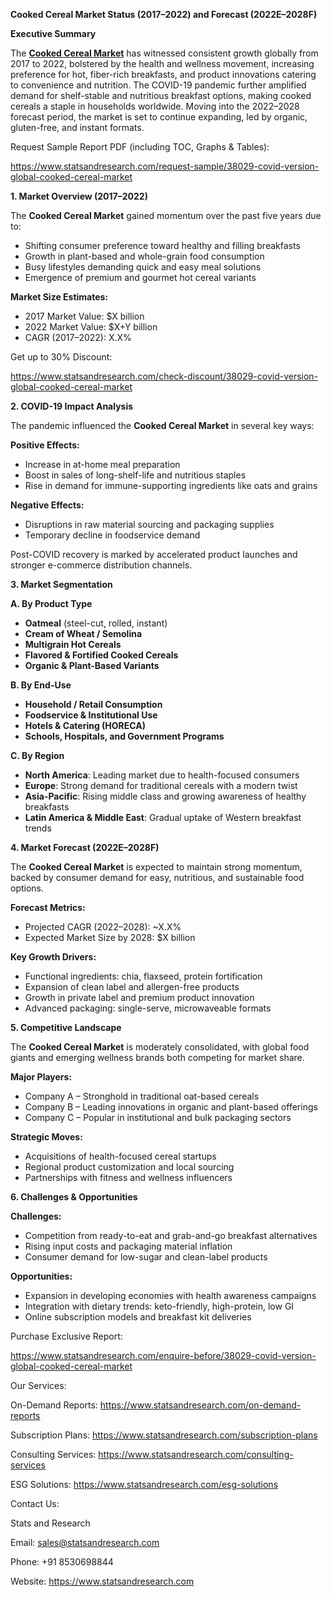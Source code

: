 ﻿**Cooked Cereal Market Status (2017–2022) and Forecast (2022E–2028F)**

**Executive Summary**

The [**Cooked Cereal Market**](https://www.statsandresearch.com/report/38029-covid-version-global-cooked-cereal-market) has witnessed consistent growth globally from 2017 to 2022, bolstered by the health and wellness movement, increasing preference for hot, fiber-rich breakfasts, and product innovations catering to convenience and nutrition. The COVID-19 pandemic further amplified demand for shelf-stable and nutritious breakfast options, making cooked cereals a staple in households worldwide. Moving into the 2022–2028 forecast period, the market is set to continue expanding, led by organic, gluten-free, and instant formats.

Request Sample Report PDF (including TOC, Graphs & Tables):

<https://www.statsandresearch.com/request-sample/38029-covid-version-global-cooked-cereal-market>

**1. Market Overview (2017–2022)**

The **Cooked Cereal Market** gained momentum over the past five years due to:

- Shifting consumer preference toward healthy and filling breakfasts
- Growth in plant-based and whole-grain food consumption
- Busy lifestyles demanding quick and easy meal solutions
- Emergence of premium and gourmet hot cereal variants

**Market Size Estimates:**

- 2017 Market Value: $X billion
- 2022 Market Value: $X+Y billion
- CAGR (2017–2022): X.X%

Get up to 30% Discount:

<https://www.statsandresearch.com/check-discount/38029-covid-version-global-cooked-cereal-market>

**2. COVID-19 Impact Analysis**

The pandemic influenced the **Cooked Cereal Market** in several key ways:

**Positive Effects:**

- Increase in at-home meal preparation
- Boost in sales of long-shelf-life and nutritious staples
- Rise in demand for immune-supporting ingredients like oats and grains

**Negative Effects:**

- Disruptions in raw material sourcing and packaging supplies
- Temporary decline in foodservice demand

Post-COVID recovery is marked by accelerated product launches and stronger e-commerce distribution channels.

**3. Market Segmentation**

**A. By Product Type**

- **Oatmeal** (steel-cut, rolled, instant)
- **Cream of Wheat / Semolina**
- **Multigrain Hot Cereals**
- **Flavored & Fortified Cooked Cereals**
- **Organic & Plant-Based Variants**

**B. By End-Use**

- **Household / Retail Consumption**
- **Foodservice & Institutional Use**
- **Hotels & Catering (HORECA)**
- **Schools, Hospitals, and Government Programs**

**C. By Region**

- **North America**: Leading market due to health-focused consumers
- **Europe**: Strong demand for traditional cereals with a modern twist
- **Asia-Pacific**: Rising middle class and growing awareness of healthy breakfasts
- **Latin America & Middle East**: Gradual uptake of Western breakfast trends

**4. Market Forecast (2022E–2028F)**

The **Cooked Cereal Market** is expected to maintain strong momentum, backed by consumer demand for easy, nutritious, and sustainable food options.

**Forecast Metrics:**

- Projected CAGR (2022–2028): ~X.X%
- Expected Market Size by 2028: $X billion

**Key Growth Drivers:**

- Functional ingredients: chia, flaxseed, protein fortification
- Expansion of clean label and allergen-free products
- Growth in private label and premium product innovation
- Advanced packaging: single-serve, microwaveable formats

**5. Competitive Landscape**

The **Cooked Cereal Market** is moderately consolidated, with global food giants and emerging wellness brands both competing for market share.

**Major Players:**

- Company A – Stronghold in traditional oat-based cereals
- Company B – Leading innovations in organic and plant-based offerings
- Company C – Popular in institutional and bulk packaging sectors

**Strategic Moves:**

- Acquisitions of health-focused cereal startups
- Regional product customization and local sourcing
- Partnerships with fitness and wellness influencers

**6. Challenges & Opportunities**

**Challenges:**

- Competition from ready-to-eat and grab-and-go breakfast alternatives
- Rising input costs and packaging material inflation
- Consumer demand for low-sugar and clean-label products

**Opportunities:**

- Expansion in developing economies with health awareness campaigns
- Integration with dietary trends: keto-friendly, high-protein, low GI
- Online subscription models and breakfast kit deliveries

Purchase Exclusive Report:

<https://www.statsandresearch.com/enquire-before/38029-covid-version-global-cooked-cereal-market>


Our Services:

On-Demand Reports: <https://www.statsandresearch.com/on-demand-reports>

Subscription Plans: <https://www.statsandresearch.com/subscription-plans>

Consulting Services: <https://www.statsandresearch.com/consulting-services>

ESG Solutions: <https://www.statsandresearch.com/esg-solutions>

Contact Us:

Stats and Research

Email: <sales@statsandresearch.com>

Phone: +91 8530698844

Website: <https://www.statsandresearch.com>






